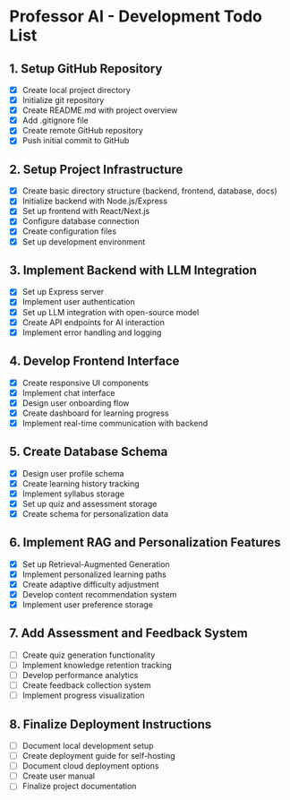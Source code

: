 # Professor AI - Development Todo List

## 1. Setup GitHub Repository
- [x] Create local project directory
- [x] Initialize git repository
- [x] Create README.md with project overview
- [x] Add .gitignore file
- [x] Create remote GitHub repository
- [x] Push initial commit to GitHub

## 2. Setup Project Infrastructure
- [x] Create basic directory structure (backend, frontend, database, docs)
- [x] Initialize backend with Node.js/Express
- [x] Set up frontend with React/Next.js
- [x] Configure database connection
- [x] Create configuration files
- [x] Set up development environment

## 3. Implement Backend with LLM Integration
- [x] Set up Express server
- [x] Implement user authentication
- [x] Set up LLM integration with open-source model
- [x] Create API endpoints for AI interaction
- [x] Implement error handling and logging

## 4. Develop Frontend Interface
- [x] Create responsive UI components
- [x] Implement chat interface
- [x] Design user onboarding flow
- [x] Create dashboard for learning progress
- [x] Implement real-time communication with backend

## 5. Create Database Schema
- [x] Design user profile schema
- [x] Create learning history tracking
- [x] Implement syllabus storage
- [x] Set up quiz and assessment storage
- [x] Create schema for personalization data

## 6. Implement RAG and Personalization Features
- [x] Set up Retrieval-Augmented Generation
- [x] Implement personalized learning paths
- [x] Create adaptive difficulty adjustment
- [x] Develop content recommendation system
- [x] Implement user preference storage

## 7. Add Assessment and Feedback System
- [ ] Create quiz generation functionality
- [ ] Implement knowledge retention tracking
- [ ] Develop performance analytics
- [ ] Create feedback collection system
- [ ] Implement progress visualization

## 8. Finalize Deployment Instructions
- [ ] Document local development setup
- [ ] Create deployment guide for self-hosting
- [ ] Document cloud deployment options
- [ ] Create user manual
- [ ] Finalize project documentation
